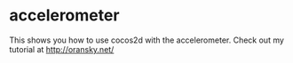 accelerometer
=============
This shows you how to use cocos2d with the accelerometer. Check out my tutorial at http://oransky.net/
